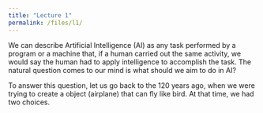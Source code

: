 ```yaml
---
title: "Lecture 1"
permalink: /files/l1/
---
```


We can describe Artificial Intelligence (AI) as any task performed by a program or a machine that, if a human carried out the same activity, we would say the human had to apply intelligence to accomplish the task. The natural question comes to our mind is what should we aim to do in AI?

To answer this question, let us go back to the 120 years ago, when we were trying to create a object (airplane) that can fly like bird. At that time, we had two choices.

